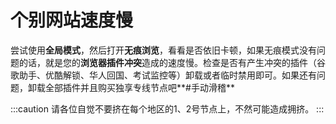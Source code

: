 # 个别网站速度慢

尝试使用**全局模式**，然后打开**无痕浏览**，看看是否依旧卡顿，如果无痕模式没有问题的话，就是您的**浏览器插件冲突**造成的速度慢。检查是否有产生冲突的插件（谷歌助手、优酷解锁、华人回国、考试监控等）卸载或者临时禁用即可。如果还有问题，卸载全部插件并且购买独享专线节点吧**#手动滑稽**


:::caution
请各位自觉不要挤在每个地区的1、2号节点上，不然可能造成拥挤。
:::